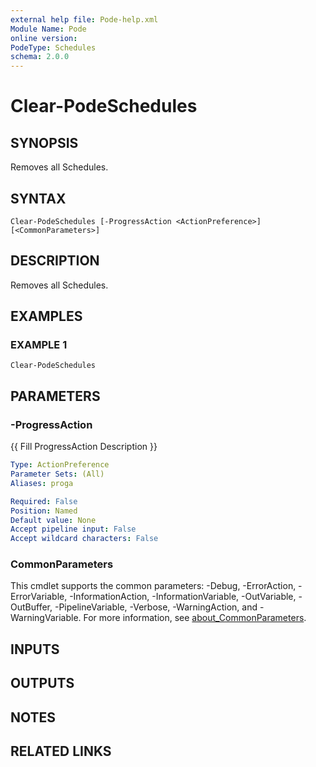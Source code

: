 ```yaml
---
external help file: Pode-help.xml
Module Name: Pode
online version:
PodeType: Schedules
schema: 2.0.0
---
```


# Clear-PodeSchedules

## SYNOPSIS
Removes all Schedules.

## SYNTAX

```
Clear-PodeSchedules [-ProgressAction <ActionPreference>] [<CommonParameters>]
```

## DESCRIPTION
Removes all Schedules.

## EXAMPLES

### EXAMPLE 1
```
Clear-PodeSchedules
```

## PARAMETERS

### -ProgressAction
{{ Fill ProgressAction Description }}

```yaml
Type: ActionPreference
Parameter Sets: (All)
Aliases: proga

Required: False
Position: Named
Default value: None
Accept pipeline input: False
Accept wildcard characters: False
```

### CommonParameters
This cmdlet supports the common parameters: -Debug, -ErrorAction, -ErrorVariable, -InformationAction, -InformationVariable, -OutVariable, -OutBuffer, -PipelineVariable, -Verbose, -WarningAction, and -WarningVariable. For more information, see [about_CommonParameters](http://go.microsoft.com/fwlink/?LinkID=113216).

## INPUTS

## OUTPUTS

## NOTES

## RELATED LINKS
